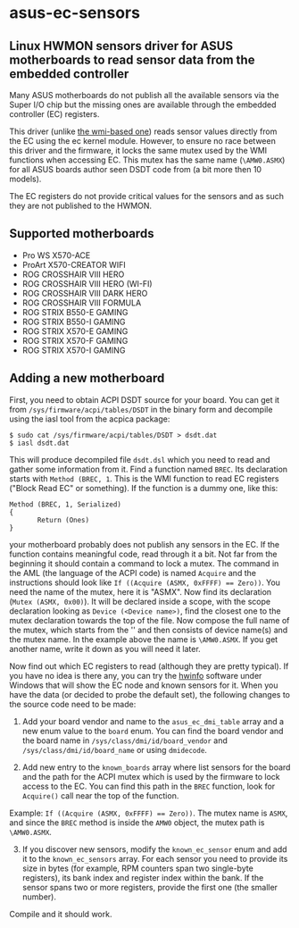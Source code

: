 # asus-ec-sensors

## Linux HWMON sensors driver for ASUS motherboards to read sensor data from the embedded controller

Many ASUS motherboards do not publish all the available sensors via the Super I/O chip but the 
missing ones are available through the embedded controller (EC) registers.

This driver (unlike [the wmi-based one](https://github.com/zeule/asus-wmi-ec-sensors)) reads sensor values 
directly from the EC using the ec kernel module. However, to ensure no race between this driver and the firmware,
it locks the same mutex used by the WMI functions when accessing EC. This mutex has the same name (`\AMW0.ASMX`)
for all ASUS boards author seen DSDT code from (a bit more then 10 models).

The EC registers do not provide critical values for the sensors and as such they are not published to 
the HWMON.

## Supported motherboards

 - Pro WS X570-ACE
 - ProArt X570-CREATOR WIFI
 - ROG CROSSHAIR VIII HERO
 - ROG CROSSHAIR VIII HERO (WI-FI)
 - ROG CROSSHAIR VIII DARK HERO
 - ROG CROSSHAIR VIII FORMULA
 - ROG STRIX B550-E GAMING
 - ROG STRIX B550-I GAMING
 - ROG STRIX X570-E GAMING
 - ROG STRIX X570-F GAMING
 - ROG STRIX X570-I GAMING


## Adding a new motherboard

First, you need to obtain ACPI DSDT source for your board. You can get it from `/sys/firmware/acpi/tables/DSDT` 
in the binary form and decompile using the iasl tool from the acpica package:
```shell
$ sudo cat /sys/firmware/acpi/tables/DSDT > dsdt.dat
$ iasl dsdt.dat
```
This will produce decompiled file `dsdt.dsl` which you need to read and gather some information from it.
Find a function named `BREC`. Its declaration starts with `Method (BREC, 1`. This is the WMI function to read 
EC registers ("Block Read EC" or something). If the function is a dummy one, like this:
```aml
Method (BREC, 1, Serialized)
{
       Return (Ones)
}
```
your motherboard probably does not publish any sensors in the EC. If the function contains meaningful code, read through
it a bit. Not far from the beginning it should contain a command to lock a mutex. The command in the AML (the language of
the ACPI code) is named `Acquire` and the instructions should look like `If ((Acquire (ASMX, 0xFFFF) == Zero))`. You need
the name of the mutex, here it is "ASMX". Now find its declaration (`Mutex (ASMX, 0x00)`). It will be declared inside 
a scope, with the scope declaration looking as `Device (<Device name>)`, find the closest one to the mutex declaration
towards the top of the file. Now compose the full name of the mutex, which starts from the '\' and then consists of
device name(s) and the mutex name. In the example above the name is `\AMW0.ASMX`. If you get another name, write it down 
as you will need it later.


Now find out which EC registers to read (although they are pretty typical). If you have 
no idea is there any, you can try the [hwinfo](https://www.hwinfo.com/) software under Windows that will
show the EC node and known sensors for it. When you have the data (or decided to probe the default set),
the following changes to the source code need to be made:

1. Add your board vendor and name to the `asus_ec_dmi_table` array and a new enum value to the `board` enum.
You can find the board vendor and the board name in `/sys/class/dmi/id/board_vendor` and
`/sys/class/dmi/id/board_name` or using `dmidecode`.

2. Add new entry to the `known_boards` array where list sensors for the board and the path for the ACPI mutex
which is used by the firmware to lock access to the EC. You can find this path in the `BREC` function, look for
`Acquire()` call near the top of the function.

Example: `If ((Acquire (ASMX, 0xFFFF) == Zero))`. The mutex name is `ASMX`, and since the `BREC` method is inside
the `AMW0` object, the mutex path is `\AMW0.ASMX`.

3. If you discover new sensors, modify the `known_ec_sensor` enum and add it to the `known_ec_sensors` array.
For each sensor you need to provide its size in bytes (for example, RPM counters span two single-byte registers),
its bank index and register index within the bank. If the sensor spans two or more registers, provide the 
first one (the smaller number).

Compile and it should work.
